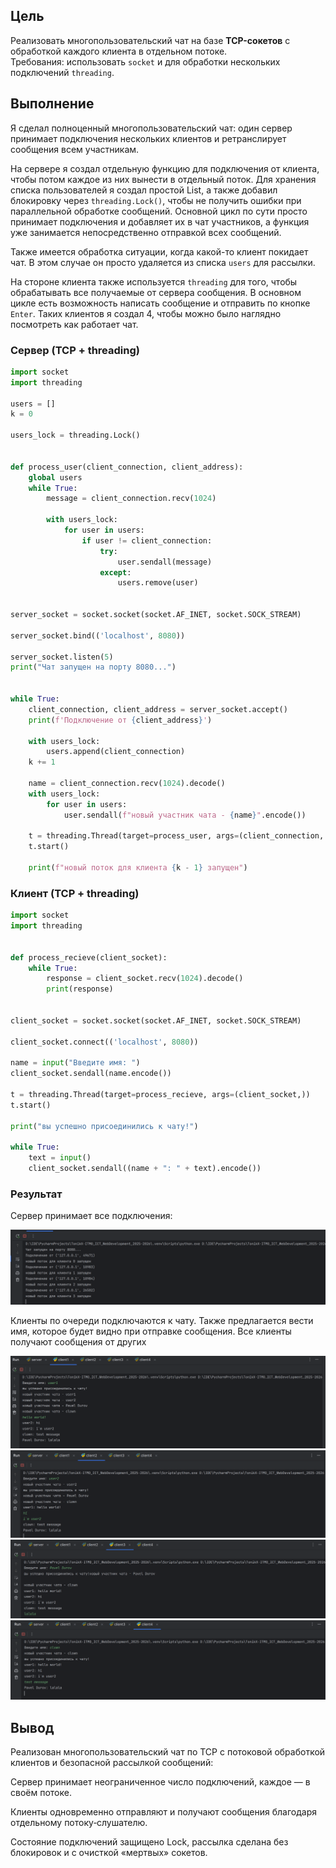## Цель

Реализовать многопользовательский чат на базе **TCP-сокетов** с обработкой каждого клиента в отдельном потоке.  
Требования: использовать `socket` и для обработки нескольких подключений `threading`.

## Выполнение

Я сделал полноценный многопользовательский чат: один сервер принимает подключения нескольких клиентов и ретранслирует сообщения всем участникам.  

На сервере я создал отдельную функцию для подключения от клиента, чтобы потом каждое из них вынести в отдельный поток. Для хранения списка пользователей я создал простой List, а также добавил 
блокировку через `threading.Lock()`, чтобы не получить ошибки при параллельной обработке сообщений. Основной цикл по сути просто принимает
подключения и добавляет их в чат участников, а функция уже занимается непосредственно отправкой всех сообщений.

Также имеется обработка ситуации, когда какой-то клиент покидает чат. В этом случае он просто удаляется из списка `users` для рассылки.

На стороне клиента также используется `threading` для того, чтобы обрабатывать все получаемые от сервера сообщения. В основном цикле есть возможность написать сообщение и 
отправить по кнопке `Enter`. Таких клиентов я создал 4, чтобы можно было наглядно посмотреть как работает чат.

### Сервер (TCP + threading)

```python
import socket
import threading

users = []
k = 0

users_lock = threading.Lock()


def process_user(client_connection, client_address):
    global users
    while True:
        message = client_connection.recv(1024)

        with users_lock:
            for user in users:
                if user != client_connection:
                    try:
                        user.sendall(message)
                    except:
                        users.remove(user)


server_socket = socket.socket(socket.AF_INET, socket.SOCK_STREAM)

server_socket.bind(('localhost', 8080))

server_socket.listen(5)
print("Чат запущен на порту 8080...")


while True:
    client_connection, client_address = server_socket.accept()
    print(f'Подключение от {client_address}')

    with users_lock:
        users.append(client_connection)
    k += 1

    name = client_connection.recv(1024).decode()
    with users_lock:
        for user in users:
            user.sendall(f"новый участник чата - {name}".encode())

    t = threading.Thread(target=process_user, args=(client_connection, client_address))
    t.start()

    print(f"новый поток для клиента {k - 1} запущен")
```

### Клиент (TCP + threading)

```python
import socket
import threading


def process_recieve(client_socket):
    while True:
        response = client_socket.recv(1024).decode()
        print(response)


client_socket = socket.socket(socket.AF_INET, socket.SOCK_STREAM)

client_socket.connect(('localhost', 8080))

name = input("Введите имя: ")
client_socket.sendall(name.encode())

t = threading.Thread(target=process_recieve, args=(client_socket,))
t.start()

print("вы успешно присоединились к чату!")

while True:
    text = input()
    client_socket.sendall((name + ": " + text).encode())
```

### Результат

Сервер принимает все подключения:

![](assets/task4server.png)

Клиенты по очереди подключаются к чату. Также предлагается вести имя, которое будет видно при отправке сообщения. Все клиенты получают сообщения от других

![](assets/task4client1.png)
![](assets/task4client2.png)
![](assets/task4client3.png)
![](assets/task4client4.png)

## Вывод

Реализован многопользовательский чат по TCP с потоковой обработкой клиентов и безопасной рассылкой сообщений:

Сервер принимает неограниченное число подключений, каждое — в своём потоке.

Клиенты одновременно отправляют и получают сообщения благодаря отдельному потоку‑слушателю.

Состояние подключений защищено Lock, рассылка сделана без блокировок и с очисткой «мертвых» сокетов.